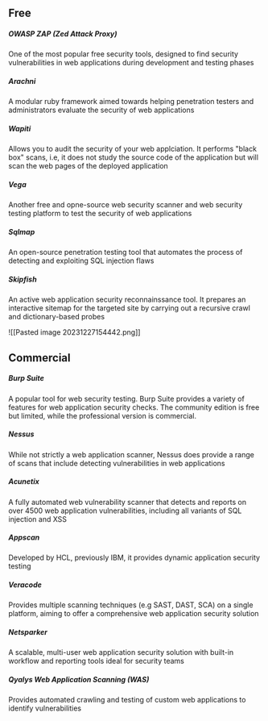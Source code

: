 ## Free
##### OWASP ZAP (Zed Attack Proxy)
One of the most popular free security tools, designed to find security vulnerabilities in web applications during development and testing phases

##### Arachni
A modular ruby framework aimed towards helping penetration testers and administrators evaluate the security of web applications

##### Wapiti
Allows you to audit the security of your web applciation. It performs "black box" scans, i.e, it does not study the source code of the application but will scan the web pages of the deployed application

##### Vega
Another free and opne-source web security scanner and web security testing platform to test the security of web applications

##### Sqlmap
An open-source penetration testing tool that automates the process of detecting and exploiting SQL injection flaws

##### Skipfish
An active web application security reconnainssance tool. It prepares an interactive sitemap for the targeted site by carrying out a recursive crawl and dictionary-based probes

![[Pasted image 20231227154442.png]]
## Commercial

##### Burp Suite
A popular tool for web security testing. Burp Suite provides a variety of features for web application security checks. The community edition is free but limited, while the professional version is commercial.
##### Nessus
While not strictly a web application scanner, Nessus does provide a range of scans that include detecting vulnerabilities in web applications

##### Acunetix
A fully automated web vulnerability scanner that detects and reports on over 4500 web application vulnerabilities, including all variants of SQL injection and XSS

##### Appscan
Developed by HCL, previously IBM, it provides dynamic application security testing

##### Veracode
Provides multiple scanning techniques (e.g SAST, DAST, SCA) on a single platform, aiming to offer a comprehensive web application security solution

##### Netsparker
A scalable, multi-user web application security solution with built-in workflow and reporting tools ideal for security teams

##### Qyalys Web Application Scanning (WAS)
Provides automated crawling and testing of custom web applications to identify vulnerabilities